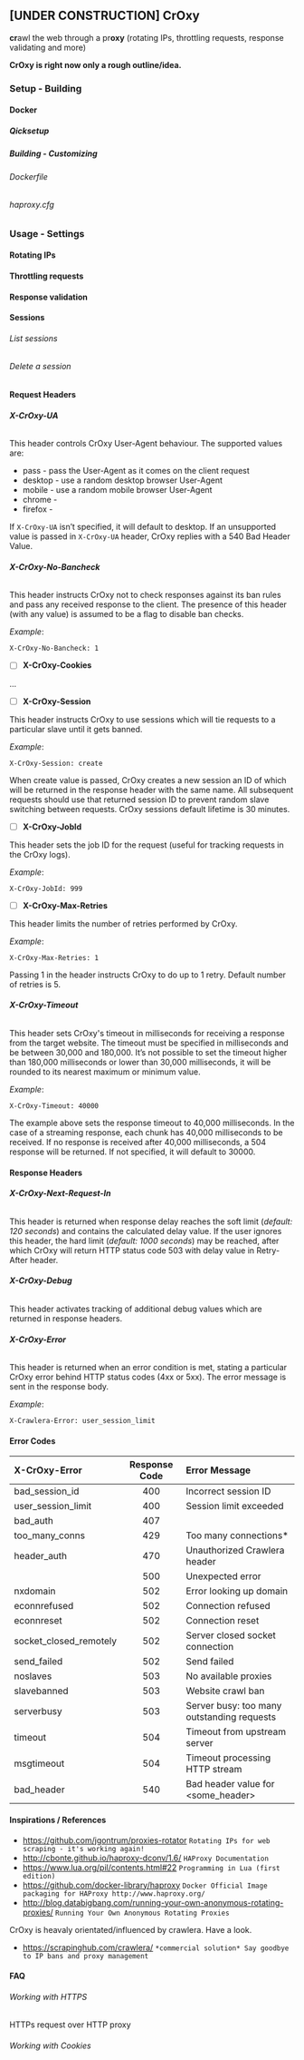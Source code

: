 ## [UNDER CONSTRUCTION] CrOxy
**cr**awl the web through a pr**oxy** (rotating IPs, throttling requests, response validating and more)

**CrOxy is right now only a rough outline/idea.**

### Setup - Building

#### Docker

##### Qicksetup

##### Building - Customizing

###### Dockerfile

###### haproxy.cfg

### Usage - Settings

#### Rotating IPs

#### Throttling requests

#### Response validation

#### Sessions

###### List sessions

###### Delete a session

#### Request Headers

###### **X-CrOxy-UA**
This header controls CrOxy User-Agent behaviour. The supported values are:

- pass - pass the User-Agent as it comes on the client request
- desktop - use a random desktop browser User-Agent
- mobile - use a random mobile browser User-Agent
- chrome -
- firefox -

If `X-CrOxy-UA` isn’t specified, it will default to desktop. If an unsupported value is passed in `X-CrOxy-UA` header, CrOxy replies with a 540 Bad Header Value.

###### **X-CrOxy-No-Bancheck**
This header instructs CrOxy not to check responses against its ban rules and pass any received response to the client. The presence of this header (with any value) is assumed to be a flag to disable ban checks.

_Example_:
```
X-CrOxy-No-Bancheck: 1
```

- [ ] **X-CrOxy-Cookies**

...

- [ ] **X-CrOxy-Session**

This header instructs CrOxy to use sessions which will tie requests to a particular slave until it gets banned.

_Example_:
```
X-CrOxy-Session: create
```
When create value is passed, CrOxy creates a new session an ID of which will be returned in the response header with the same name. All subsequent requests should use that returned session ID to prevent random slave switching between requests. CrOxy sessions default lifetime is 30 minutes.

- [ ] **X-CrOxy-JobId**

This header sets the job ID for the request (useful for tracking requests in the CrOxy logs).

_Example_:
```
X-CrOxy-JobId: 999
```

- [ ] **X-CrOxy-Max-Retries**

This header limits the number of retries performed by CrOxy.

_Example_:
```
X-CrOxy-Max-Retries: 1
```
Passing 1 in the header instructs CrOxy to do up to 1 retry. Default number of retries is 5.

###### **X-CrOxy-Timeout**
This header sets CrOxy's timeout in milliseconds for receiving a response from the target website. The timeout must be specified in milliseconds and be between 30,000 and 180,000. It’s not possible to set the timeout higher than 180,000 milliseconds or lower than 30,000 milliseconds, it will be rounded to its nearest maximum or minimum value.

_Example_:
```
X-CrOxy-Timeout: 40000
```
The example above sets the response timeout to 40,000 milliseconds. In the case of a streaming response, each chunk has 40,000 milliseconds to be received. If no response is received after 40,000 milliseconds, a 504 response will be returned. If not specified, it will default to 30000.

#### Response Headers

###### **X-CrOxy-Next-Request-In**
This header is returned when response delay reaches the soft limit (_default: 120 seconds_) and contains the calculated delay value. If the user ignores this header, the hard limit (_default: 1000 seconds_) may be reached, after which CrOxy will return HTTP status code 503 with delay value in Retry-After header.

###### **X-CrOxy-Debug**
This header activates tracking of additional debug values which are returned in response headers.

###### **X-CrOxy-Error**
This header is returned when an error condition is met, stating a particular CrOxy error behind HTTP status codes (4xx or 5xx). The error message is sent in the response body.

_Example_:
```
X-Crawlera-Error: user_session_limit
```

#### Error Codes
| X-CrOxy-Error          | Response Code | Error Message   |
|:---------------------- |:-------------:|:--------------- |
| bad_session_id         | 400           | Incorrect session ID |
| user_session_limit     | 400           | Session limit exceeded |
| bad_auth               | 407           | |
| too_many_conns         | 429           | Too many connections* |
| header_auth            | 470           | Unauthorized Crawlera header |
|                        | 500           | Unexpected error |
| nxdomain               | 502           | Error looking up domain |
| econnrefused           | 502           | Connection refused |
| econnreset             | 502           | Connection reset |
| socket_closed_remotely | 502           | Server closed socket connection |
| send_failed            | 502           | Send failed |
| noslaves               | 503           | No available proxies |
| slavebanned            | 503           | Website crawl ban |
| serverbusy             | 503           | Server busy: too many outstanding requests |
| timeout                | 504           | Timeout from upstream server |
| msgtimeout             | 504           | Timeout processing HTTP stream |
| bad_header             | 540           | Bad header value for <some_header> |

#### Inspirations / References
- https://github.com/jgontrum/proxies-rotator
`Rotating IPs for web scraping - it's working again!`
- http://cbonte.github.io/haproxy-dconv/1.6/
`HAProxy Documentation`
- https://www.lua.org/pil/contents.html#22
`Programming in Lua (first edition)`
- https://github.com/docker-library/haproxy
`Docker Official Image packaging for HAProxy http://www.haproxy.org/`
- http://blog.databigbang.com/running-your-own-anonymous-rotating-proxies/
`Running Your Own Anonymous Rotating Proxies`

CrOxy is heavaly orientated/influenced by crawlera. Have a look.
- https://scrapinghub.com/crawlera/
`*commercial solution* Say goodbye to IP bans and proxy management`

#### FAQ

###### Working with HTTPS
HTTPs request over HTTP proxy

###### Working with Cookies

######
